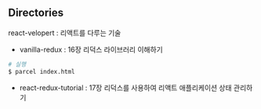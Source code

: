 ## Directories

react-velopert : 리액트를 다루는 기술

- vanilla-redux : 16장 리덕스 라이브러리 이해하기

```bash
# 실행
$ parcel index.html
```

- react-redux-tutorial : 17장 리덕스를 사용하여 리액트 애플리케이션 상태 관리하기

